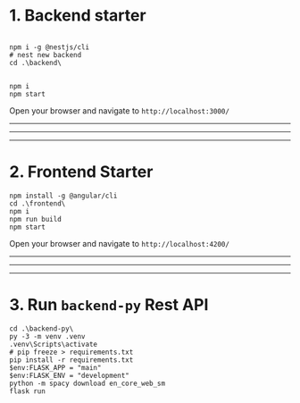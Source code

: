 
# 1. Backend starter
```

npm i -g @nestjs/cli
# nest new backend
cd .\backend\


npm i
npm start

```

Open your browser and navigate to `http://localhost:3000/`

---
---
---

# 2. Frontend Starter

```
npm install -g @angular/cli
cd .\frontend\
npm i
npm run build
npm start

```
Open your browser and navigate to `http://localhost:4200/`

---
---
---
# 3. Run `backend-py` Rest API 

```
cd .\backend-py\
py -3 -m venv .venv
.venv\Scripts\activate
# pip freeze > requirements.txt
pip install -r requirements.txt
$env:FLASK_APP = "main"
$env:FLASK_ENV = "development"
python -m spacy download en_core_web_sm
flask run

```